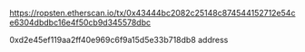 https://ropsten.etherscan.io/tx/0x43444bc2082c25148c874544152712e54ce6304dbdbc16e4f50cb9d345578dbc


0xd2e45ef119aa2ff40e969c6f9a15d5e33b718db8 address
